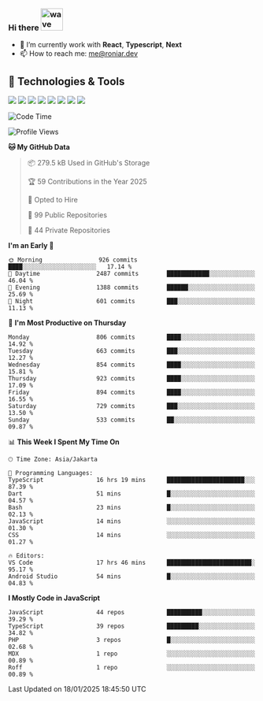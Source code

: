 ### Hi there <img src="https://i.ibb.co/q0Hx1KK/wave.gif" alt="wave" width="45px">

- 🌱 I’m currently work with **React**, **Typescript**, **Next**
- 📫 How to reach me: me@roniar.dev

## 🔧 Technologies & Tools

![](https://img.shields.io/badge/OS-Linux-informational?style=flat&logo=linux&logoColor=white&color=2bbc8a)
![](https://img.shields.io/badge/OS-Windows-informational?style=flat&logo=windows&logoColor=white&color=2bbc8a)
![](https://img.shields.io/badge/Code-JavaScript-informational?style=flat&logo=javascript&logoColor=white&color=2bbc8a)
![](https://img.shields.io/badge/Code-Golang-informational?style=flat&logo=go&logoColor=white&color=2bbc8a)
![](https://img.shields.io/badge/Code-React-informational?style=flat&logo=react&logoColor=white&color=2bbc8a)
![](https://img.shields.io/badge/Code-Next-informational?style=flat&logo=next.js&logoColor=white&color=2bbc8a)
![](https://img.shields.io/badge/Shell-Bash-informational?style=flat&logo=gnu-bash&logoColor=white&color=2bbc8a)
![](https://img.shields.io/badge/Tools-Docker-informational?style=flat&logo=docker&logoColor=white&color=2bbc8a)

<!--START_SECTION:waka-->
![Code Time](http://img.shields.io/badge/Code%20Time-2%2C269%20hrs%2029%20mins-blue)

![Profile Views](http://img.shields.io/badge/Profile%20Views-0-blue)

**🐱 My GitHub Data** 

> 📦 279.5 kB Used in GitHub's Storage 
 > 
> 🏆 59 Contributions in the Year 2025
 > 
> 💼 Opted to Hire
 > 
> 📜 99 Public Repositories 
 > 
> 🔑 44 Private Repositories 
 > 
**I'm an Early 🐤** 

```text
🌞 Morning                926 commits         ████░░░░░░░░░░░░░░░░░░░░░   17.14 % 
🌆 Daytime                2487 commits        ████████████░░░░░░░░░░░░░   46.04 % 
🌃 Evening                1388 commits        ██████░░░░░░░░░░░░░░░░░░░   25.69 % 
🌙 Night                  601 commits         ███░░░░░░░░░░░░░░░░░░░░░░   11.13 % 
```
📅 **I'm Most Productive on Thursday** 

```text
Monday                   806 commits         ████░░░░░░░░░░░░░░░░░░░░░   14.92 % 
Tuesday                  663 commits         ███░░░░░░░░░░░░░░░░░░░░░░   12.27 % 
Wednesday                854 commits         ████░░░░░░░░░░░░░░░░░░░░░   15.81 % 
Thursday                 923 commits         ████░░░░░░░░░░░░░░░░░░░░░   17.09 % 
Friday                   894 commits         ████░░░░░░░░░░░░░░░░░░░░░   16.55 % 
Saturday                 729 commits         ███░░░░░░░░░░░░░░░░░░░░░░   13.50 % 
Sunday                   533 commits         ██░░░░░░░░░░░░░░░░░░░░░░░   09.87 % 
```


📊 **This Week I Spent My Time On** 

```text
🕑︎ Time Zone: Asia/Jakarta

💬 Programming Languages: 
TypeScript               16 hrs 19 mins      ██████████████████████░░░   87.39 % 
Dart                     51 mins             █░░░░░░░░░░░░░░░░░░░░░░░░   04.57 % 
Bash                     23 mins             █░░░░░░░░░░░░░░░░░░░░░░░░   02.13 % 
JavaScript               14 mins             ░░░░░░░░░░░░░░░░░░░░░░░░░   01.30 % 
CSS                      14 mins             ░░░░░░░░░░░░░░░░░░░░░░░░░   01.27 % 

🔥 Editors: 
VS Code                  17 hrs 46 mins      ████████████████████████░   95.17 % 
Android Studio           54 mins             █░░░░░░░░░░░░░░░░░░░░░░░░   04.83 % 
```

**I Mostly Code in JavaScript** 

```text
JavaScript               44 repos            ██████████░░░░░░░░░░░░░░░   39.29 % 
TypeScript               39 repos            █████████░░░░░░░░░░░░░░░░   34.82 % 
PHP                      3 repos             █░░░░░░░░░░░░░░░░░░░░░░░░   02.68 % 
MDX                      1 repo              ░░░░░░░░░░░░░░░░░░░░░░░░░   00.89 % 
Roff                     1 repo              ░░░░░░░░░░░░░░░░░░░░░░░░░   00.89 % 
```




 Last Updated on 18/01/2025 18:45:50 UTC
<!--END_SECTION:waka-->
